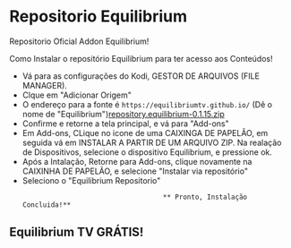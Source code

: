 # Repositorio Equilibrium
 Repositorio Oficial Addon Equilibrium!
 
 
 Como Instalar o repositório Equilibrium para ter acesso aos Conteúdos!


<p align="left">
  <ul>
    <li>Vá para as configurações do Kodi, GESTOR DE ARQUIVOS (FILE MANAGER).</li>
    <li>Clque em "Adicionar Origem"</li>
    <li>O endereço para a fonte é <code>https://equilibriumtv.github.io/</code> (Dê o nome de "Equilibrium")<a href="repository.equilibrium-0.1.16.zip">repository.equilibrium-0.1.15.zip</a></li>
    <li>Confirme e retorne a tela principal, e vá para "Add-ons"</li>
    <li>Em Add-ons, CLique  no icone de uma CAIXINGA DE PAPELÂO, em seguida vá em INSTALAR A PARTIR DE UM ARQUIVO ZIP. Na realação de Dispositivos, selecione o dispositivo Equilibrium, e pressione ok</a>.</li>
    <li>Após a Intalação, Retorne para Add-ons, clique novamente na CAIXINHA DE PAPELÃO, e selecione "Instalar via repositório"</li>
    <li>Seleciono o "Equilibrium Repositorio"</li>
    
                                       ** Pronto, Instalação Concluida!**
  </ul>
</p>

## Equilibrium TV GRÁTIS!
